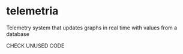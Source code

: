 # telemetria

Telemetry system that updates graphs in real time with values from a database

CHECK UNUSED CODE
